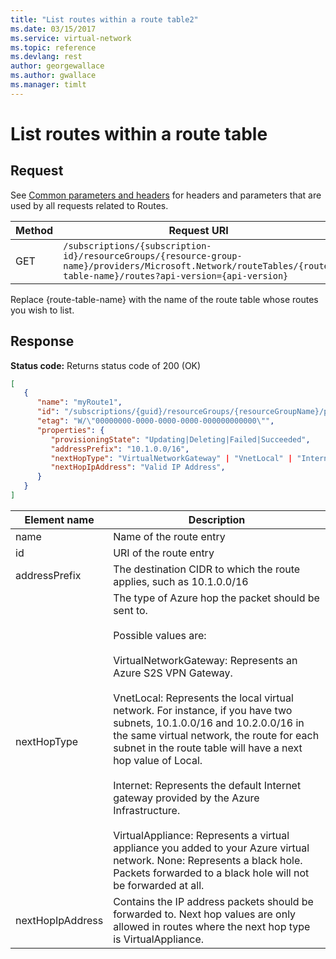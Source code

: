 ```yaml
---
title: "List routes within a route table2"
ms.date: 03/15/2017
ms.service: virtual-network
ms.topic: reference
ms.devlang: rest
author: georgewallace
ms.author: gwallace
ms.manager: timlt
---
```

# List routes within a route table
## Request  
 See [Common parameters and headers](routes.md#bk_common) for headers and parameters that are used by all requests related to Routes.  
  
|Method|Request URI|  
|------------|-----------------|  
|GET|`/subscriptions/{subscription-id}/resourceGroups/{resource-group-name}/providers/Microsoft.Network/routeTables/{route-table-name}/routes?api-version={api-version}`|  
  
 Replace {route-table-name} with the name of the route table whose routes you wish to list.  
  
## Response  
 **Status code:** Returns status code of 200 (OK)  
  
```json  
[   
   {  
      "name": "myRoute1",  
      "id": "/subscriptions/{guid}/resourceGroups/{resourceGroupName}/providers/Microsoft.Network/routeTables/myRouteTable/routes/myRoute1",  
      "etag": "W/\"00000000-0000-0000-0000-000000000000\"",  
      "properties": {   
         "provisioningState": "Updating|Deleting|Failed|Succeeded",  
         "addressPrefix": "10.1.0.0/16",  
         "nextHopType": "VirtualNetworkGateway" | "VnetLocal" | "Internet" | "VirtualAppliance" | "None",  
         "nextHopIpAddress": "Valid IP Address",  
      }  
   }  
]  
```  
  
|Element name|Description|  
|------------------|-----------------|  
|name|Name of the route entry|  
|id|URI of the route entry|  
|addressPrefix|The destination CIDR to which the route applies, such as 10.1.0.0/16|  
|nextHopType|The type of Azure hop the packet should be sent to.<br /><br /> Possible values are:<br /><br /> VirtualNetworkGateway: Represents an Azure S2S VPN Gateway.<br /><br /> VnetLocal: Represents the local virtual network. For instance, if you have two subnets, 10.1.0.0/16 and 10.2.0.0/16 in the same virtual network, the route for each subnet in the route table will have a next hop value of Local.<br /><br /> Internet: Represents the default Internet gateway provided by the Azure Infrastructure.<br /><br /> VirtualAppliance: Represents a virtual appliance you added to your Azure virtual network. None: Represents a black hole. Packets forwarded to a black hole will not be forwarded at all.|  
|nextHopIpAddress|Contains the IP address packets should be forwarded to. Next hop values are only allowed in routes where the next hop type is VirtualAppliance.|
